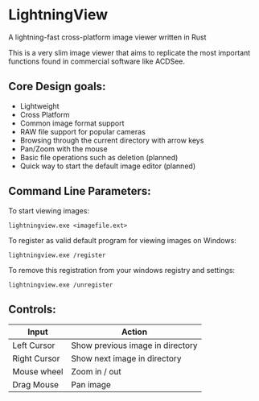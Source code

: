 # LightningView
 A lightning-fast cross-platform image viewer written in Rust

This is a very slim image viewer that aims to replicate the most important functions found in commercial software like ACDSee.

## Core Design goals:

* Lightweight
* Cross Platform
* Common image format support
* RAW file support for popular cameras
* Browsing through the current directory with arrow keys
* Pan/Zoom with the mouse
* Basic file operations such as deletion (planned)
* Quick way to start the default image editor (planned)

## Command Line Parameters:

To start viewing images:
```
lightningview.exe <imagefile.ext>
```

To register as valid default program for viewing images on Windows:
```
lightningview.exe /register
```

To remove this registration from your windows registry and settings:
```
lightningview.exe /unregister
```


## Controls:

| Input | Action |
| ----------- | ----------- |
| Left Cursor | Show previous image in directory |
| Right Cursor | Show next image in directory | 
| Mouse wheel | Zoom in / out |
| Drag Mouse | Pan image|


